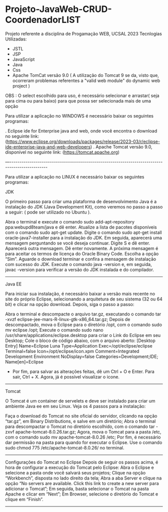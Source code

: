 # Projeto-JavaWeb-CRUD-CoordenadorLIST
Projeto referente a disciplina de Progamação WEB, UCSAL 2023
Tecnlogias Utilizadas:
- JSTL
- JSP
- JavaScript
- Java
- Css
- Apache TomCat versão 9.0 ( A utilização do Tomcat 9 se da, visto que, ocorreram problemas referentes a "valid web module" do dynamic web project )

OBS : O select escolhido para uso, é necessário selecionar e arrastar( seja para cima ou para baixo) para que possa ser selecionada mais de uma opção

Para utilizar a aplicação no WINDOWS é necessário baixar os seguintes programas:

. Eclipse ide for Enterprise java and web, onde você encontra o download no seguinte link:
(https://www.eclipse.org/downloads/packages/release/2023-03/r/eclipse-ide-enterprise-java-and-web-developers)
. Apache Tomcat versão 9.0, disponível no seguinte link: (https://tomcat.apache.org)

—-------------------------------------------------------------------------------------------------

Para utilizar a aplicação no LINUX é necessário baixar os seguintes programas:

JDK

O primeiro passo para criar uma plataforma de desenvolvimento Java é a instalação do JDK (Java Development Kit), como veremos no passo a passo a seguir: ( pode ser utilizado no Ubuntu ).

Abra o terminal e execute o comando sudo add-apt-repository ppa:webupd8team/java e dê enter.
Atualize a lista de pacotes disponíveis com o comando sudo apt-get update.
Digite o comando sudo apt-get install oracle-java7-installer para a instalação do JDK. Em seguida, aparecerá uma mensagem perguntando se você deseja continuar. Digite S e dê enter.
Aparecerá outra mensagem. Dê enter novamente.
A próxima mensagem é para aceitar os termos de licença do Oracle Binary Code. Escolha a opção “Sim”.
Aguarde o download terminar e confira a mensagem de instalação com sucesso do JDK.
Execute o comando java -version e, em seguida, javac -version para verificar a versão do JDK instalada e do compilador.
______________________________________________

Java EE

Para iniciar sua instalação, é necessário baixar a versão mais recente no site do próprio Eclipse, selecionando a arquitetura de seu sistema (32 ou 64 bit) e clicar na opção download. Depois, siga o passo a passo:


Abra o terminal e descompacte o arquivo tar.gz, executando o comando tar -xvzf eclipse-jee-mars-R-linux-gtk-x86_64.tar.gz;
Depois de descompactado, mova o Eclipse para o diretório /opt, com o comando sudo mv eclipse /opt;
Execute o comando sudo nano /usr/share/applications/eclipse.desktop para criar o Link do Eclipse em seu Desktop;
Cole o bloco de código abaixo, com o arquivo aberto:
[Desktop Entry]
Name=Eclipse Luna
Type=Application
Exec=/opt/eclipse/eclipse
Terminal=false
Icon=/opt/eclipse/icon.xpm
Comment=Integrated Development Environment
NoDisplay=false
Categories=Development;IDE;
Name[en]=Eclipse

- Por fim, para salvar as alterações feitas, dê um Ctrl + O e Enter. Para sair, Ctrl + X. Agora, já é possível visualizar o icone.

__________________________________________________

Tomcat

O Tomcat é um container de servelets e deve ser instalado para criar um ambiente Java ee em seu Linux. Veja os 4 passos para a instalação:

Faça o download do Tomcat no site oficial do servidor, clicando na opção “tar.gz”, em Binary Distributions, e salve em um diretório;
Abra o terminal para descompactar o Tomcat no diretório escolhido, com o comando tar -zxvf apache-tomcat-8.0.26.tar.gz;
Agora, mova o Tomcat para a pasta /etc, com o comando sudo mv apache-tomcat-8.0.26 /etc;
Por fim, é necessário dar permissão na pasta para quando for executar o Eclipse. Use o comando sudo chmod 775 /etc/apache-tomcat-8.0.26/ no terminal.
______________________________________________




Configurações do Tomcat no Eclipse
Depois de seguir os passos acima, é hora de configurar a execução do Tomcat pelo Eclipse:
Abra o Eclipse e selecione a pasta onde você salvará seus projetos;
Clique na opção “Workbench”, disposta no lado direito da tela;
Abra a aba Server e clique na opção “No servers are available. Click this link to create a new server para adicionar o Tomcat”;
Em seguida, basta selecionar o Tomcat na pasta Apache e clicar em “Next”;
Em Browser, selecione o diretório do Tomcat e clique em “Finish”.
______________________________________________
